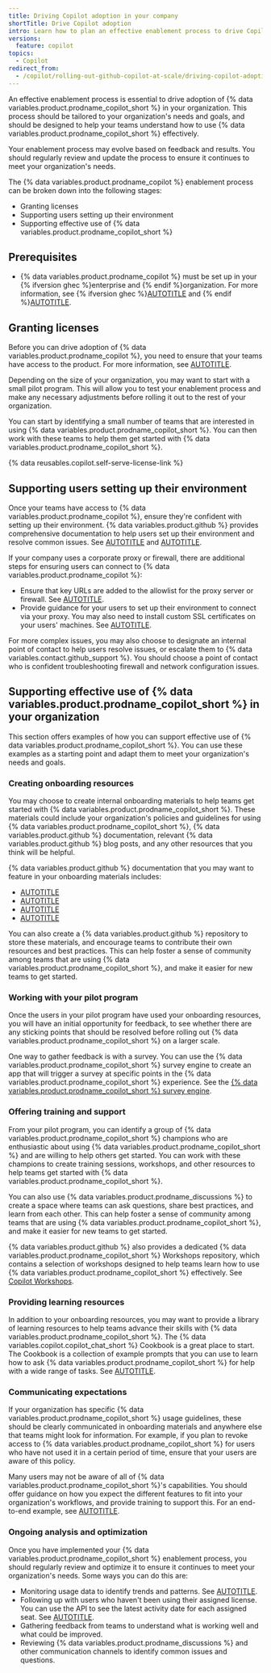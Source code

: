 ```yaml
---
title: Driving Copilot adoption in your company
shortTitle: Drive Copilot adoption
intro: Learn how to plan an effective enablement process to drive Copilot adoption.
versions:
  feature: copilot
topics:
  - Copilot
redirect_from:
  - /copilot/rolling-out-github-copilot-at-scale/driving-copilot-adoption-in-your-company
---
```


An effective enablement process is essential to drive adoption of {% data variables.product.prodname_copilot_short %} in your organization. This process should be tailored to your organization's needs and goals, and should be designed to help your teams understand how to use {% data variables.product.prodname_copilot_short %} effectively.

Your enablement process may evolve based on feedback and results. You should regularly review and update the process to ensure it continues to meet your organization's needs.

The {% data variables.product.prodname_copilot %} enablement process can be broken down into the following stages:

* Granting licenses
* Supporting users setting up their environment
* Supporting effective use of {% data variables.product.prodname_copilot_short %}

## Prerequisites

* {% data variables.product.prodname_copilot %} must be set up in your {% ifversion ghec %}enterprise and {% endif %}organization. For more information, see {% ifversion ghec %}[AUTOTITLE](/copilot/setting-up-github-copilot/setting-up-github-copilot-for-your-enterprise) and {% endif %}[AUTOTITLE](/copilot/setting-up-github-copilot/setting-up-github-copilot-for-your-organization).

## Granting licenses

Before you can drive adoption of {% data variables.product.prodname_copilot %}, you need to ensure that your teams have access to the product. For more information, see [AUTOTITLE](/copilot/managing-copilot/managing-github-copilot-in-your-organization/managing-access-to-github-copilot-in-your-organization/granting-access-to-copilot-for-members-of-your-organization).

Depending on the size of your organization, you may want to start with a small pilot program. This will allow you to test your enablement process and make any necessary adjustments before rolling it out to the rest of your organization.

You can start by identifying a small number of teams that are interested in using {% data variables.product.prodname_copilot_short %}. You can then work with these teams to help them get started with {% data variables.product.prodname_copilot_short %}.

{% data reusables.copilot.self-serve-license-link %}

## Supporting users setting up their environment

Once your teams have access to {% data variables.product.prodname_copilot %}, ensure they're confident with setting up their environment. {% data variables.product.github %} provides comprehensive documentation to help users set up their environment and resolve common issues. See [AUTOTITLE](/copilot/setting-up-github-copilot/setting-up-github-copilot-for-yourself) and [AUTOTITLE](/copilot/troubleshooting-github-copilot).

If your company uses a corporate proxy or firewall, there are additional steps for ensuring users can connect to {% data variables.product.prodname_copilot %}:

* Ensure that key URLs are added to the allowlist for the proxy server or firewall. See [AUTOTITLE](/copilot/managing-copilot/managing-github-copilot-in-your-organization/configuring-your-proxy-server-or-firewall-for-copilot).
* Provide guidance for your users to set up their environment to connect via your proxy. You may also need to install custom SSL certificates on your users' machines. See [AUTOTITLE](/copilot/managing-copilot/configure-personal-settings/configuring-network-settings-for-github-copilot).

For more complex issues, you may also choose to designate an internal point of contact to help users resolve issues, or escalate them to {% data variables.contact.github_support %}. You should choose a point of contact who is confident troubleshooting firewall and network configuration issues.

## Supporting effective use of {% data variables.product.prodname_copilot_short %} in your organization

This section offers examples of how you can support effective use of {% data variables.product.prodname_copilot_short %}. You can use these examples as a starting point and adapt them to meet your organization's needs and goals.

### Creating onboarding resources

You may choose to create internal onboarding materials to help teams get started with {% data variables.product.prodname_copilot_short %}. These materials could include your organization's policies and guidelines for using {% data variables.product.prodname_copilot_short %}, {% data variables.product.github %} documentation, relevant {% data variables.product.github %} blog posts, and any other resources that you think will be helpful.

{% data variables.product.github %} documentation that you may want to feature in your onboarding materials includes:

* [AUTOTITLE](/copilot/using-github-copilot/best-practices-for-using-github-copilot)
* [AUTOTITLE](/copilot/using-github-copilot/prompt-engineering-for-github-copilot)
* [AUTOTITLE](/copilot/using-github-copilot/getting-code-suggestions-in-your-ide-with-github-copilot)
* [AUTOTITLE](/copilot/using-github-copilot/asking-github-copilot-questions-in-your-ide)

You can also create a {% data variables.product.github %} repository to store these materials, and encourage teams to contribute their own resources and best practices. This can help foster a sense of community among teams that are using {% data variables.product.prodname_copilot_short %}, and make it easier for new teams to get started.

### Working with your pilot program

Once the users in your pilot program have used your onboarding resources, you will have an initial opportunity for feedback, to see whether there are any sticking points that should be resolved before rolling out {% data variables.product.prodname_copilot_short %} on a larger scale.

One way to gather feedback is with a survey. You can use the {% data variables.product.prodname_copilot_short %} survey engine to create an app that will trigger a survey at specific points in the {% data variables.product.prodname_copilot_short %} experience. See the [{% data variables.product.prodname_copilot_short %} survey engine](https://github.com/github/copilot-survey-engine).

### Offering training and support

From your pilot program, you can identify a group of {% data variables.product.prodname_copilot_short %} champions who are enthusiastic about using {% data variables.product.prodname_copilot_short %} and are willing to help others get started. You can work with these champions to create training sessions, workshops, and other resources to help teams get started with {% data variables.product.prodname_copilot_short %}.

You can also use {% data variables.product.prodname_discussions %} to create a space where teams can ask questions, share best practices, and learn from each other. This can help foster a sense of community among teams that are using {% data variables.product.prodname_copilot_short %}, and make it easier for new teams to get started.

{% data variables.product.github %} also provides a dedicated {% data variables.product.prodname_copilot_short %} Workshops repository, which contains a selection of workshops designed to help teams learn how to use {% data variables.product.prodname_copilot_short %} effectively. See [Copilot Workshops](https://github.com/copilot-workshops).

### Providing learning resources

In addition to your onboarding resources, you may want to provide a library of learning resources to help teams advance their skills with {% data variables.product.prodname_copilot_short %}. The {% data variables.copilot.copilot_chat_short %} Cookbook is a great place to start. The Cookbook is a collection of example prompts that you can use to learn how to ask {% data variables.product.prodname_copilot_short %} for help with a wide range of tasks. See [AUTOTITLE](/copilot/copilot-chat-cookbook).

### Communicating expectations

If your organization has specific {% data variables.product.prodname_copilot_short %} usage guidelines, these should be clearly communicated in onboarding materials and anywhere else that teams might look for information. For example, if you plan to revoke access to {% data variables.product.prodname_copilot_short %} for users who have not used it in a certain period of time, ensure that your users are aware of this policy.

Many users may not be aware of all of {% data variables.product.prodname_copilot_short %}'s capabilities. You should offer guidance on how you expect the different features to fit into your organization's workflows, and provide training to support this. For an end-to-end example, see [AUTOTITLE](/copilot/rolling-out-github-copilot-at-scale/enabling-developers/integrating-agentic-ai).

### Ongoing analysis and optimization

Once you have implemented your {% data variables.product.prodname_copilot_short %} enablement process, you should regularly review and optimize it to ensure it continues to meet your organization's needs. Some ways you can do this are:

* Monitoring usage data to identify trends and patterns. See [AUTOTITLE](/copilot/rolling-out-github-copilot-at-scale/analyzing-usage-over-time-with-the-copilot-metrics-api).
* Following up with users who haven't been using their assigned license. You can use the API to see the latest activity date for each assigned seat. See [AUTOTITLE](/copilot/rolling-out-github-copilot-at-scale/reminding-inactive-users).
* Gathering feedback from teams to understand what is working well and what could be improved.
* Reviewing {% data variables.product.prodname_discussions %} and other communication channels to identify common issues and questions.
